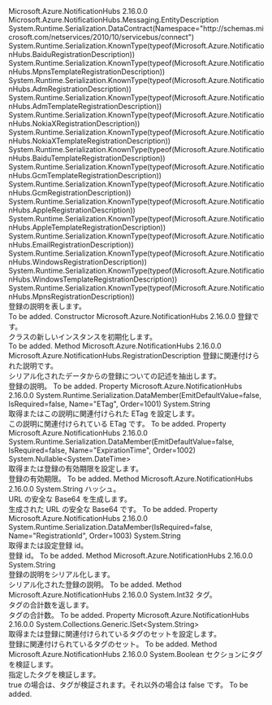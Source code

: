 <Type Name="RegistrationDescription" FullName="Microsoft.Azure.NotificationHubs.RegistrationDescription">
  <TypeSignature Language="C#" Value="public abstract class RegistrationDescription : Microsoft.Azure.NotificationHubs.Messaging.EntityDescription" />
  <TypeSignature Language="ILAsm" Value=".class public auto ansi abstract beforefieldinit RegistrationDescription extends Microsoft.Azure.NotificationHubs.Messaging.EntityDescription" />
  <TypeSignature Language="DocId" Value="T:Microsoft.Azure.NotificationHubs.RegistrationDescription" />
  <TypeSignature Language="VB.NET" Value="Public MustInherit Class RegistrationDescription&#xA;Inherits EntityDescription" />
  <TypeSignature Language="F#" Value="type RegistrationDescription = class&#xA;    inherit EntityDescription&#xA;    interface IResourceDescription" />
  <AssemblyInfo>
    <AssemblyName>Microsoft.Azure.NotificationHubs</AssemblyName>
    <AssemblyVersion>2.16.0.0</AssemblyVersion>
  </AssemblyInfo>
  <Base>
    <BaseTypeName>Microsoft.Azure.NotificationHubs.Messaging.EntityDescription</BaseTypeName>
  </Base>
  <Interfaces />
  <Attributes>
    <Attribute>
      <AttributeName>System.Runtime.Serialization.DataContract(Namespace="http://schemas.microsoft.com/netservices/2010/10/servicebus/connect")</AttributeName>
    </Attribute>
    <Attribute>
      <AttributeName>System.Runtime.Serialization.KnownType(typeof(Microsoft.Azure.NotificationHubs.BaiduRegistrationDescription))</AttributeName>
    </Attribute>
    <Attribute>
      <AttributeName>System.Runtime.Serialization.KnownType(typeof(Microsoft.Azure.NotificationHubs.MpnsTemplateRegistrationDescription))</AttributeName>
    </Attribute>
    <Attribute>
      <AttributeName>System.Runtime.Serialization.KnownType(typeof(Microsoft.Azure.NotificationHubs.AdmRegistrationDescription))</AttributeName>
    </Attribute>
    <Attribute>
      <AttributeName>System.Runtime.Serialization.KnownType(typeof(Microsoft.Azure.NotificationHubs.AdmTemplateRegistrationDescription))</AttributeName>
    </Attribute>
    <Attribute>
      <AttributeName>System.Runtime.Serialization.KnownType(typeof(Microsoft.Azure.NotificationHubs.NokiaXRegistrationDescription))</AttributeName>
    </Attribute>
    <Attribute>
      <AttributeName>System.Runtime.Serialization.KnownType(typeof(Microsoft.Azure.NotificationHubs.NokiaXTemplateRegistrationDescription))</AttributeName>
    </Attribute>
    <Attribute>
      <AttributeName>System.Runtime.Serialization.KnownType(typeof(Microsoft.Azure.NotificationHubs.BaiduTemplateRegistrationDescription))</AttributeName>
    </Attribute>
    <Attribute>
      <AttributeName>System.Runtime.Serialization.KnownType(typeof(Microsoft.Azure.NotificationHubs.GcmTemplateRegistrationDescription))</AttributeName>
    </Attribute>
    <Attribute>
      <AttributeName>System.Runtime.Serialization.KnownType(typeof(Microsoft.Azure.NotificationHubs.GcmRegistrationDescription))</AttributeName>
    </Attribute>
    <Attribute>
      <AttributeName>System.Runtime.Serialization.KnownType(typeof(Microsoft.Azure.NotificationHubs.AppleRegistrationDescription))</AttributeName>
    </Attribute>
    <Attribute>
      <AttributeName>System.Runtime.Serialization.KnownType(typeof(Microsoft.Azure.NotificationHubs.AppleTemplateRegistrationDescription))</AttributeName>
    </Attribute>
    <Attribute>
      <AttributeName>System.Runtime.Serialization.KnownType(typeof(Microsoft.Azure.NotificationHubs.EmailRegistrationDescription))</AttributeName>
    </Attribute>
    <Attribute>
      <AttributeName>System.Runtime.Serialization.KnownType(typeof(Microsoft.Azure.NotificationHubs.WindowsRegistrationDescription))</AttributeName>
    </Attribute>
    <Attribute>
      <AttributeName>System.Runtime.Serialization.KnownType(typeof(Microsoft.Azure.NotificationHubs.WindowsTemplateRegistrationDescription))</AttributeName>
    </Attribute>
    <Attribute>
      <AttributeName>System.Runtime.Serialization.KnownType(typeof(Microsoft.Azure.NotificationHubs.MpnsRegistrationDescription))</AttributeName>
    </Attribute>
  </Attributes>
  <Docs>
    <summary>登録の説明を表します。</summary>
    <remarks>To be added.</remarks>
  </Docs>
  <Members>
    <Member MemberName=".ctor">
      <MemberSignature Language="C#" Value="public RegistrationDescription (Microsoft.Azure.NotificationHubs.RegistrationDescription registration);" />
      <MemberSignature Language="ILAsm" Value=".method public hidebysig specialname rtspecialname instance void .ctor(class Microsoft.Azure.NotificationHubs.RegistrationDescription registration) cil managed" />
      <MemberSignature Language="DocId" Value="M:Microsoft.Azure.NotificationHubs.RegistrationDescription.#ctor(Microsoft.Azure.NotificationHubs.RegistrationDescription)" />
      <MemberSignature Language="VB.NET" Value="Public Sub New (registration As RegistrationDescription)" />
      <MemberSignature Language="F#" Value="new Microsoft.Azure.NotificationHubs.RegistrationDescription : Microsoft.Azure.NotificationHubs.RegistrationDescription -&gt; Microsoft.Azure.NotificationHubs.RegistrationDescription" Usage="new Microsoft.Azure.NotificationHubs.RegistrationDescription registration" />
      <MemberType>Constructor</MemberType>
      <AssemblyInfo>
        <AssemblyName>Microsoft.Azure.NotificationHubs</AssemblyName>
        <AssemblyVersion>2.16.0.0</AssemblyVersion>
      </AssemblyInfo>
      <Parameters>
        <Parameter Name="registration" Type="Microsoft.Azure.NotificationHubs.RegistrationDescription" />
      </Parameters>
      <Docs>
        <param name="registration">登録です。</param>
        <summary><see cref="T:Microsoft.Azure.NotificationHubs.RegistrationDescription" /> クラスの新しいインスタンスを初期化します。</summary>
        <remarks>To be added.</remarks>
      </Docs>
    </Member>
    <Member MemberName="Deserialize">
      <MemberSignature Language="C#" Value="public static Microsoft.Azure.NotificationHubs.RegistrationDescription Deserialize (string descriptionString);" />
      <MemberSignature Language="ILAsm" Value=".method public static hidebysig class Microsoft.Azure.NotificationHubs.RegistrationDescription Deserialize(string descriptionString) cil managed" />
      <MemberSignature Language="DocId" Value="M:Microsoft.Azure.NotificationHubs.RegistrationDescription.Deserialize(System.String)" />
      <MemberSignature Language="VB.NET" Value="Public Shared Function Deserialize (descriptionString As String) As RegistrationDescription" />
      <MemberSignature Language="F#" Value="static member Deserialize : string -&gt; Microsoft.Azure.NotificationHubs.RegistrationDescription" Usage="Microsoft.Azure.NotificationHubs.RegistrationDescription.Deserialize descriptionString" />
      <MemberType>Method</MemberType>
      <AssemblyInfo>
        <AssemblyName>Microsoft.Azure.NotificationHubs</AssemblyName>
        <AssemblyVersion>2.16.0.0</AssemblyVersion>
      </AssemblyInfo>
      <ReturnValue>
        <ReturnType>Microsoft.Azure.NotificationHubs.RegistrationDescription</ReturnType>
      </ReturnValue>
      <Parameters>
        <Parameter Name="descriptionString" Type="System.String" />
      </Parameters>
      <Docs>
        <param name="descriptionString">登録に関連付けられた説明です。</param>
        <summary>シリアル化されたデータからの登録についての記述を抽出します。</summary>
        <returns>登録の説明。</returns>
        <remarks>To be added.</remarks>
      </Docs>
    </Member>
    <Member MemberName="ETag">
      <MemberSignature Language="C#" Value="public string ETag { get; }" />
      <MemberSignature Language="ILAsm" Value=".property instance string ETag" />
      <MemberSignature Language="DocId" Value="P:Microsoft.Azure.NotificationHubs.RegistrationDescription.ETag" />
      <MemberSignature Language="VB.NET" Value="Public ReadOnly Property ETag As String" />
      <MemberSignature Language="F#" Value="member this.ETag : string" Usage="Microsoft.Azure.NotificationHubs.RegistrationDescription.ETag" />
      <MemberType>Property</MemberType>
      <AssemblyInfo>
        <AssemblyName>Microsoft.Azure.NotificationHubs</AssemblyName>
        <AssemblyVersion>2.16.0.0</AssemblyVersion>
      </AssemblyInfo>
      <Attributes>
        <Attribute>
          <AttributeName>System.Runtime.Serialization.DataMember(EmitDefaultValue=false, IsRequired=false, Name="ETag", Order=1001)</AttributeName>
        </Attribute>
      </Attributes>
      <ReturnValue>
        <ReturnType>System.String</ReturnType>
      </ReturnValue>
      <Docs>
        <summary>取得またはこの説明に関連付けられた ETag を設定します。</summary>
        <value>この説明に関連付けられている ETag です。</value>
        <remarks>To be added.</remarks>
      </Docs>
    </Member>
    <Member MemberName="ExpirationTime">
      <MemberSignature Language="C#" Value="public Nullable&lt;DateTime&gt; ExpirationTime { get; }" />
      <MemberSignature Language="ILAsm" Value=".property instance valuetype System.Nullable`1&lt;valuetype System.DateTime&gt; ExpirationTime" />
      <MemberSignature Language="DocId" Value="P:Microsoft.Azure.NotificationHubs.RegistrationDescription.ExpirationTime" />
      <MemberSignature Language="VB.NET" Value="Public ReadOnly Property ExpirationTime As Nullable(Of DateTime)" />
      <MemberSignature Language="F#" Value="member this.ExpirationTime : Nullable&lt;DateTime&gt;" Usage="Microsoft.Azure.NotificationHubs.RegistrationDescription.ExpirationTime" />
      <MemberType>Property</MemberType>
      <AssemblyInfo>
        <AssemblyName>Microsoft.Azure.NotificationHubs</AssemblyName>
        <AssemblyVersion>2.16.0.0</AssemblyVersion>
      </AssemblyInfo>
      <Attributes>
        <Attribute>
          <AttributeName>System.Runtime.Serialization.DataMember(EmitDefaultValue=false, IsRequired=false, Name="ExpirationTime", Order=1002)</AttributeName>
        </Attribute>
      </Attributes>
      <ReturnValue>
        <ReturnType>System.Nullable&lt;System.DateTime&gt;</ReturnType>
      </ReturnValue>
      <Docs>
        <summary>取得または登録の有効期限を設定します。</summary>
        <value>登録の有効期限。</value>
        <remarks>To be added.</remarks>
      </Docs>
    </Member>
    <Member MemberName="GenerateUrlSafeBase64">
      <MemberSignature Language="C#" Value="protected static string GenerateUrlSafeBase64 (byte[] hash);" />
      <MemberSignature Language="ILAsm" Value=".method familystatic hidebysig string GenerateUrlSafeBase64(unsigned int8[] hash) cil managed" />
      <MemberSignature Language="DocId" Value="M:Microsoft.Azure.NotificationHubs.RegistrationDescription.GenerateUrlSafeBase64(System.Byte[])" />
      <MemberSignature Language="VB.NET" Value="Protected Shared Function GenerateUrlSafeBase64 (hash As Byte()) As String" />
      <MemberSignature Language="F#" Value="static member GenerateUrlSafeBase64 : byte[] -&gt; string" Usage="Microsoft.Azure.NotificationHubs.RegistrationDescription.GenerateUrlSafeBase64 hash" />
      <MemberType>Method</MemberType>
      <AssemblyInfo>
        <AssemblyName>Microsoft.Azure.NotificationHubs</AssemblyName>
        <AssemblyVersion>2.16.0.0</AssemblyVersion>
      </AssemblyInfo>
      <ReturnValue>
        <ReturnType>System.String</ReturnType>
      </ReturnValue>
      <Parameters>
        <Parameter Name="hash" Type="System.Byte[]" />
      </Parameters>
      <Docs>
        <param name="hash"> ハッシュ。</param>
        <summary>URL の安全な Base64 を生成します。</summary>
        <returns>生成された URL の安全な Base64 です。</returns>
        <remarks>To be added.</remarks>
      </Docs>
    </Member>
    <Member MemberName="RegistrationId">
      <MemberSignature Language="C#" Value="public string RegistrationId { get; set; }" />
      <MemberSignature Language="ILAsm" Value=".property instance string RegistrationId" />
      <MemberSignature Language="DocId" Value="P:Microsoft.Azure.NotificationHubs.RegistrationDescription.RegistrationId" />
      <MemberSignature Language="VB.NET" Value="Public Property RegistrationId As String" />
      <MemberSignature Language="F#" Value="member this.RegistrationId : string with get, set" Usage="Microsoft.Azure.NotificationHubs.RegistrationDescription.RegistrationId" />
      <MemberType>Property</MemberType>
      <AssemblyInfo>
        <AssemblyName>Microsoft.Azure.NotificationHubs</AssemblyName>
        <AssemblyVersion>2.16.0.0</AssemblyVersion>
      </AssemblyInfo>
      <Attributes>
        <Attribute>
          <AttributeName>System.Runtime.Serialization.DataMember(IsRequired=false, Name="RegistrationId", Order=1003)</AttributeName>
        </Attribute>
      </Attributes>
      <ReturnValue>
        <ReturnType>System.String</ReturnType>
      </ReturnValue>
      <Docs>
        <summary>取得または設定登録 id。</summary>
        <value>登録 id。</value>
        <remarks>To be added.</remarks>
      </Docs>
    </Member>
    <Member MemberName="Serialize">
      <MemberSignature Language="C#" Value="public string Serialize ();" />
      <MemberSignature Language="ILAsm" Value=".method public hidebysig instance string Serialize() cil managed" />
      <MemberSignature Language="DocId" Value="M:Microsoft.Azure.NotificationHubs.RegistrationDescription.Serialize" />
      <MemberSignature Language="VB.NET" Value="Public Function Serialize () As String" />
      <MemberSignature Language="F#" Value="member this.Serialize : unit -&gt; string" Usage="registrationDescription.Serialize " />
      <MemberType>Method</MemberType>
      <AssemblyInfo>
        <AssemblyName>Microsoft.Azure.NotificationHubs</AssemblyName>
        <AssemblyVersion>2.16.0.0</AssemblyVersion>
      </AssemblyInfo>
      <ReturnValue>
        <ReturnType>System.String</ReturnType>
      </ReturnValue>
      <Parameters />
      <Docs>
        <summary> 登録の説明をシリアル化します。</summary>
        <returns>シリアル化された登録の説明。</returns>
        <remarks>To be added.</remarks>
      </Docs>
    </Member>
    <Member MemberName="TagCount">
      <MemberSignature Language="C#" Value="public static int TagCount (string tags);" />
      <MemberSignature Language="ILAsm" Value=".method public static hidebysig int32 TagCount(string tags) cil managed" />
      <MemberSignature Language="DocId" Value="M:Microsoft.Azure.NotificationHubs.RegistrationDescription.TagCount(System.String)" />
      <MemberSignature Language="VB.NET" Value="Public Shared Function TagCount (tags As String) As Integer" />
      <MemberSignature Language="F#" Value="static member TagCount : string -&gt; int" Usage="Microsoft.Azure.NotificationHubs.RegistrationDescription.TagCount tags" />
      <MemberType>Method</MemberType>
      <AssemblyInfo>
        <AssemblyName>Microsoft.Azure.NotificationHubs</AssemblyName>
        <AssemblyVersion>2.16.0.0</AssemblyVersion>
      </AssemblyInfo>
      <ReturnValue>
        <ReturnType>System.Int32</ReturnType>
      </ReturnValue>
      <Parameters>
        <Parameter Name="tags" Type="System.String" />
      </Parameters>
      <Docs>
        <param name="tags">タグ。</param>
        <summary>タグの合計数を返します。</summary>
        <returns>タグの合計数。</returns>
        <remarks>To be added.</remarks>
      </Docs>
    </Member>
    <Member MemberName="Tags">
      <MemberSignature Language="C#" Value="public System.Collections.Generic.ISet&lt;string&gt; Tags { get; set; }" />
      <MemberSignature Language="ILAsm" Value=".property instance class System.Collections.Generic.ISet`1&lt;string&gt; Tags" />
      <MemberSignature Language="DocId" Value="P:Microsoft.Azure.NotificationHubs.RegistrationDescription.Tags" />
      <MemberSignature Language="VB.NET" Value="Public Property Tags As ISet(Of String)" />
      <MemberSignature Language="F#" Value="member this.Tags : System.Collections.Generic.ISet&lt;string&gt; with get, set" Usage="Microsoft.Azure.NotificationHubs.RegistrationDescription.Tags" />
      <MemberType>Property</MemberType>
      <AssemblyInfo>
        <AssemblyName>Microsoft.Azure.NotificationHubs</AssemblyName>
        <AssemblyVersion>2.16.0.0</AssemblyVersion>
      </AssemblyInfo>
      <ReturnValue>
        <ReturnType>System.Collections.Generic.ISet&lt;System.String&gt;</ReturnType>
      </ReturnValue>
      <Docs>
        <summary>取得または登録に関連付けられているタグのセットを設定します。</summary>
        <value>登録に関連付けられているタグのセット。</value>
        <remarks>To be added.</remarks>
      </Docs>
    </Member>
    <Member MemberName="ValidateTags">
      <MemberSignature Language="C#" Value="public static bool ValidateTags (string tags);" />
      <MemberSignature Language="ILAsm" Value=".method public static hidebysig bool ValidateTags(string tags) cil managed" />
      <MemberSignature Language="DocId" Value="M:Microsoft.Azure.NotificationHubs.RegistrationDescription.ValidateTags(System.String)" />
      <MemberSignature Language="VB.NET" Value="Public Shared Function ValidateTags (tags As String) As Boolean" />
      <MemberSignature Language="F#" Value="static member ValidateTags : string -&gt; bool" Usage="Microsoft.Azure.NotificationHubs.RegistrationDescription.ValidateTags tags" />
      <MemberType>Method</MemberType>
      <AssemblyInfo>
        <AssemblyName>Microsoft.Azure.NotificationHubs</AssemblyName>
        <AssemblyVersion>2.16.0.0</AssemblyVersion>
      </AssemblyInfo>
      <ReturnValue>
        <ReturnType>System.Boolean</ReturnType>
      </ReturnValue>
      <Parameters>
        <Parameter Name="tags" Type="System.String" />
      </Parameters>
      <Docs>
        <param name="tags">セクションにタグを検証します。</param>
        <summary>指定したタグを検証します。</summary>
        <returns>true の場合は、タグが検証されます。それ以外の場合は false です。</returns>
        <remarks>To be added.</remarks>
      </Docs>
    </Member>
  </Members>
</Type>